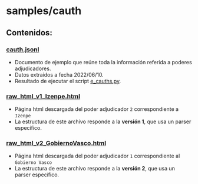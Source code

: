 # samples/cauth

## Contenidos:
### [cauth.jsonl](cauth.jsonl)
   * Documento de ejemplo que reúne toda la información referida a poderes adjudicadores.
   * Datos extraidos a fecha 2022/06/10.
   * Resultado de ejecutar el script [e_cauths.py](../../../scripts/extractors/e_cauths.py).

### [raw_html_v1_Izenpe.html](raw_html_v1_Izenpe.html)
   * Página html descargada del poder adjudicador `2` correspondiente a `Izenpe`
   * La estructura de este archivo responde a la **versión 1**, que usa un parser específico.

### [raw_html_v2_GobiernoVasco.html](raw_html_v2_GobiernoVasco.html)
   * Página html descargada del poder adjudicador `1` correspondiente al `Gobierno Vasco`
   * La estructura de este archivo responde a la **versión 2**, que usa un parser específico.
